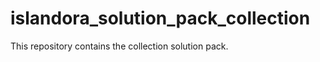 islandora_solution_pack_collection
==================================

This repository contains the collection solution pack.